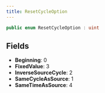 ```yaml
---
title: ResetCycleOption
---
```


```csharp
public enum ResetCycleOption : uint
```

## Fields

- **Beginning**: 0
- **FixedValue**: 3
- **InverseSourceCycle**: 2
- **SameCycleAsSource**: 1
- **SameTimeAsSource**: 4

